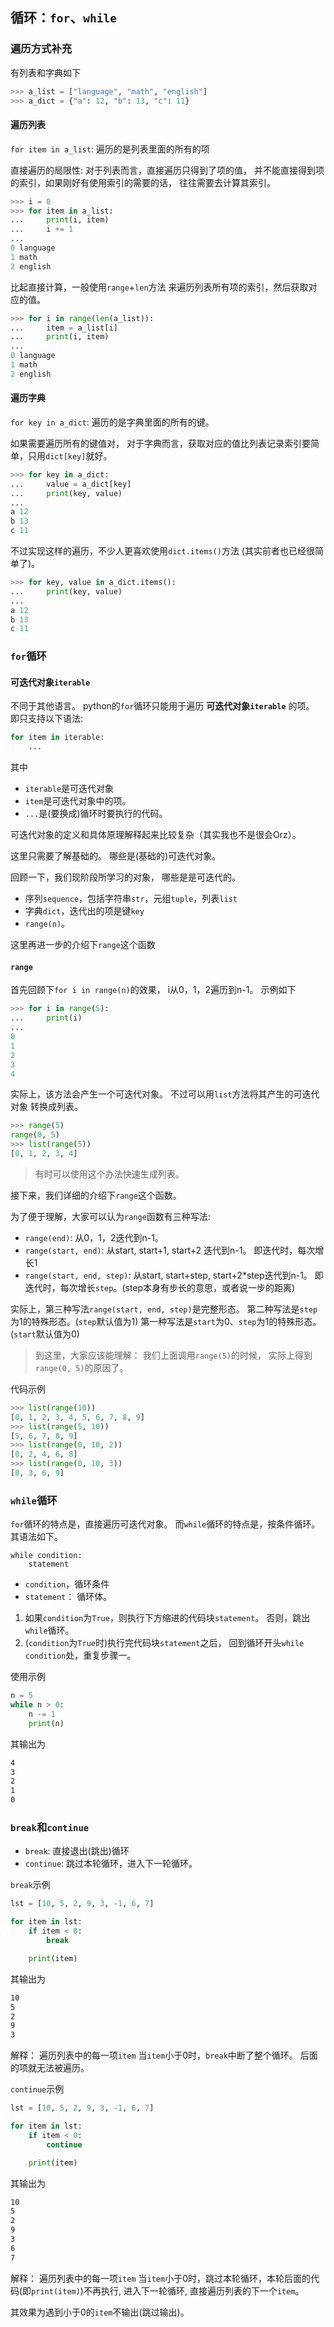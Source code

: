 ## 循环：`for`、`while`
### 遍历方式补充
有列表和字典如下
```python
>>> a_list = ["language", "math", "english"]
>>> a_dict = {"a": 12, "b": 13, "c": 11}
```
#### 遍历列表
`for item in a_list`: 遍历的是列表里面的所有的项

直接遍历的局限性:
对于列表而言，直接遍历只得到了项的值，
并不能直接得到项的索引，如果刚好有使用索引的需要的话，
往往需要去计算其索引。
```python
>>> i = 0
>>> for item in a_list:
...     print(i, item)
...     i += 1
...
0 language
1 math
2 english
```

比起直接计算，一般使用`range`+`len`方法
来遍历列表所有项的索引，然后获取对应的值。
```python
>>> for i in range(len(a_list)):
...     item = a_list[i]
...     print(i, item)
...
0 language
1 math
2 english
```

#### 遍历字典
`for key in a_dict`: 遍历的是字典里面的所有的键。

如果需要遍历所有的键值对，
对于字典而言，获取对应的值比列表记录索引要简单，只用`dict[key]`就好。
```python
>>> for key in a_dict:
...     value = a_dict[key]
...     print(key, value)
...
a 12
b 13
c 11
```

不过实现这样的遍历，不少人更喜欢使用`dict.items()`方法
(其实前者也已经很简单了)。
```python
>>> for key, value in a_dict.items():
...     print(key, value)
...
a 12
b 13
c 11
```


### `for`循环
#### 可迭代对象`iterable`
不同于其他语言。
python的`for`循环只能用于遍历 **可迭代对象`iterable`** 的项。
即只支持以下语法:
```python
for item in iterable:
    ...
```
其中
- `iterable`是可迭代对象
- `item`是可迭代对象中的项。
- `...`是(要换成)循环时要执行的代码。

可迭代对象的定义和具体原理解释起来比较复杂（其实我也不是很会Orz）。

这里只需要了解基础的。
哪些是(基础的)可迭代对象。

回顾一下，我们现阶段所学习的对象，
哪些是是可迭代的。
- 序列`sequence`，包括字符串`str`，元组`tuple`，列表`list`
- 字典`dict`，迭代出的项是键`key`
- `range(n)`。


这里再进一步的介绍下`range`这个函数
#### `range`
首先回顾下`for i in range(n)`的效果，
i从0，1，2遍历到n-1。
示例如下
```python
>>> for i in range(5):
...     print(i)
...
0
1
2
3
4
```

实际上，该方法会产生一个可迭代对象。
不过可以用`list`方法将其产生的可迭代对象
转换成列表。
```python
>>> range(5)
range(0, 5)
>>> list(range(5))
[0, 1, 2, 3, 4]
```

> 有时可以使用这个办法快速生成列表。

接下来，我们详细的介绍下`range`这个函数。

为了便于理解，大家可以认为`range`函数有三种写法:
- `range(end)`: 从0，1，2迭代到n-1。
- `range(start, end)`: 从start, start+1, start+2 迭代到n-1。
    即迭代时，每次增长1
- `range(start, end, step)`: 从start, start+step, start+2*step迭代到n-1。
    即迭代时，每次增长`step`。(step本身有步长的意思，或者说一步的距离)

实际上，第三种写法`range(start, end, step)`是完整形态。
第二种写法是`step`为1的特殊形态。(`step`默认值为1)
第一种写法是`start`为0、`step`为1的特殊形态。(`start`默认值为0)

> 到这里，大家应该能理解：
> 我们上面调用`range(5)`的时候，
> 实际上得到`range(0, 5)`的原因了。

代码示例
```python
>>> list(range(10))
[0, 1, 2, 3, 4, 5, 6, 7, 8, 9]
>>> list(range(5, 10))
[5, 6, 7, 8, 9]
>>> list(range(0, 10, 2))
[0, 2, 4, 6, 8]
>>> list(range(0, 10, 3))
[0, 3, 6, 9]
```

### `while`循环
`for`循环的特点是，直接遍历可迭代对象。
而`while`循环的特点是，按条件循环。
其语法如下。
```
while condition:
    statement
```
- `condition`，循环条件
- `statement`： 循环体。
1. 如果`condition`为`True`，则执行下方缩进的代码块`statement`。
   否则，跳出`while`循环。
2. (`condition`为`True`时)执行完代码块`statement`之后，
   回到循环开头`while condition`处，重复步骤一。

使用示例
```python
n = 5
while n > 0:
    n -= 1
    print(n)
```
其输出为
```txt
4
3
2
1
0
```

### `break`和`continue`
- `break`: 直接退出(跳出)循环
- `continue`: 跳过本轮循环，进入下一轮循环。

`break`示例
```python
lst = [10, 5, 2, 9, 3, -1, 6, 7]

for item in lst:
    if item < 0:
        break

    print(item)
```
其输出为
```txt
10
5
2
9
3
```
解释：
遍历列表中的每一项`item`
当`item`小于0时，`break`中断了整个循环。
后面的项就无法被遍历。


`continue`示例
```python
lst = [10, 5, 2, 9, 3, -1, 6, 7]

for item in lst:
    if item < 0:
        continue

    print(item)
```
其输出为
```txt
10
5
2
9
3
6
7
```
解释：
遍历列表中的每一项`item`
当`item`小于0时，跳过本轮循环，本轮后面的代码(即`print(item)`)不再执行,
进入下一轮循环, 直接遍历列表的下一个`item`。

其效果为遇到小于0的`item`不输出(跳过输出)。
